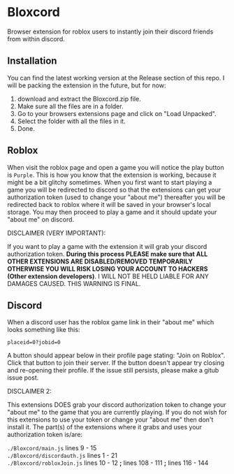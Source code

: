 # Bloxcord

Browser extension for roblox users to instantly join their discord friends from within discord. 

## Installation

You can find the latest working version at the Release section of this repo. I will be packing the extension in the future, but for now:
1. download and extract the Bloxcord.zip file.
2. Make sure all the files are in a folder.
3. Go to your browsers extensions page and click on "Load Unpacked".
4. Select the folder with all the files in it. 
5. Done.

## Roblox

When visit the roblox page and open a game you will notice the play button is `Purple`. This is how you know that the extension is working, because it might be a bit glitchy sometimes. When you first want to start playing a game you will be redirected to discord so that the extensions can get your authorization token (used to change your "about me") thereafter you will be redirected back to roblox where it will be saved in your browser's local storage. You may then proceed to play a game and it should update your "about me" on discord.

DISCLAIMER (VERY IMPORTANT):

If you want to play a game with the extension it will grab your discord authorization token. **During this process PLEASE make sure that ALL OTHER EXTENSIONS ARE DISABLED/REMOVED TEMPORARILY OTHERWISE YOU WILL RISK LOSING YOUR ACCOUNT TO HACKERS (Other extension developers)**. I WILL NOT BE HELD LIABLE FOR ANY DAMAGES CAUSED. THIS WARNING IS FINAL.

## Discord

When a discord user has the roblox game link in their "about me" which looks something like this:

`placeid=0?jobid=0`

A button should appear below in their profile page stating: "Join on Roblox". Click that button to join their server. If the button doesn't appear try closing and re-opening their profile. If the issue still persists, please make a gitub issue post.

DISCLAIMER 2:

This extensions DOES grab your discord authorization token to change your "about me" to the game that you are currently playing. If you do not wish for this extensions to use your token or change your "about me" then don't install it. The part(s) of the extensions where it grabs and uses your authorization token is/are:

`./Bloxcord/main.js` lines 9 - 15<br/>
`./Bloxcord/discordauth.js` lines 1 - 21<br/>
`./Bloxcord/robloxJoin.js` lines 10 - 12 **;** lines 108 - 111 **;** lines 116 - 144<br/>
